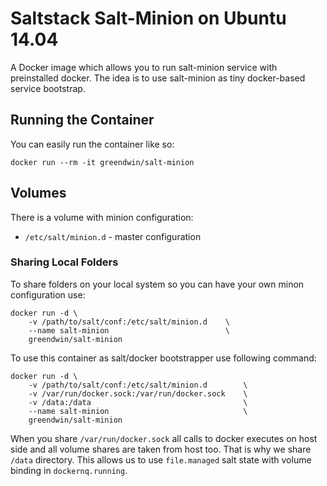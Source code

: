 # Saltstack Salt-Minion on Ubuntu 14.04

A Docker image which allows you to run salt-minion service with preinstalled docker.
The idea is to use salt-minion as tiny docker-based service bootstrap.

## Running the Container

You can easily run the container like so:

    docker run --rm -it greendwin/salt-minion

## Volumes

There is a volume with minion configuration:

 * `/etc/salt/minion.d` - master configuration

### Sharing Local Folders

To share folders on your local system so you can have your own minon configuration use:

    docker run -d \
        -v /path/to/salt/conf:/etc/salt/minion.d 	\
        --name salt-minion							\
        greendwin/salt-minion

To use this container as salt/docker bootstrapper use following command:

    docker run -d \
        -v /path/to/salt/conf:/etc/salt/minion.d 		\
        -v /var/run/docker.sock:/var/run/docker.sock	\
        -v /data:/data									\
        --name salt-minion								\
        greendwin/salt-minion

When you share `/var/run/docker.sock` all calls to docker executes on host side and all volume shares are taken from host too.
That is why we share `/data` directory. This allows us to use `file.managed` salt state with volume binding in `dockernq.running`.